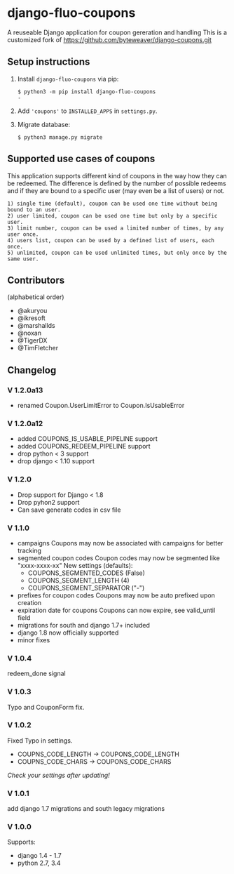 # django-fluo-coupons

A reuseable Django application for coupon gereration and handling
This is a customized fork of https://github.com/byteweaver/django-coupons.git


## Setup instructions

1. Install `django-fluo-coupons` via pip:
   ```
   $ python3 -m pip install django-fluo-coupons
   -
   ```

2. Add `'coupons'` to `INSTALLED_APPS` in `settings.py`.

3. Migrate database:

   ```
   $ python3 manage.py migrate
   ```

## Supported use cases of coupons

This application supports different kind of coupons in the way how they can be redeemed.
The difference is defined by the number of possible redeems and if they are bound to a specific user (may even be a list of users) or not.

    1) single time (default), coupon can be used one time without being bound to an user.
    2) user limited, coupon can be used one time but only by a specific user.
    3) limit number, coupon can be used a limited number of times, by any user once.
    4) users list, coupon can be used by a defined list of users, each once.
    5) unlimited, coupon can be used unlimited times, but only once by the same user.

## Contributors
(alphabetical order)

* @akuryou
* @ikresoft
* @marshallds
* @noxan
* @TigerDX
* @TimFletcher

## Changelog

### V 1.2.0a13

 * renamed Coupon.UserLimitError to Coupon.IsUsableError

### V 1.2.0a12

 * added COUPONS_IS_USABLE_PIPELINE support
 * added COUPONS_REDEEM_PIPELINE support
 * drop python < 3 support
 * drop django < 1.10 support

### V 1.2.0

* Drop support for Django < 1.8
* Drop pyhon2 support
* Can save generate codes in csv file

### V 1.1.0
 * campaigns
   Coupons may now be associated with campaigns for better tracking
 * segmented coupon codes
   Coupon codes may now be segmented like "xxxx-xxxx-xx"
   New settings (defaults):
    * COUPONS_SEGMENTED_CODES (False)
    * COUPONS_SEGMENT_LENGTH (4)
    * COUPONS_SEGMENT_SEPARATOR ("-")
 * prefixes for coupon codes
   Coupons may now be auto prefixed upon creation
 * expiration date for coupons
   Coupons can now expire, see valid_until field
 * migrations for south and django 1.7+ included
 * django 1.8 now officially supported
 * minor fixes

### V 1.0.4
redeem_done signal

### V 1.0.3
Typo and CouponForm fix.

### V 1.0.2
Fixed Typo in settings.
* COUPNS_CODE_LENGTH -> COUPONS_CODE_LENGTH
* COUPNS_CODE_CHARS -> COUPONS_CODE_CHARS

*Check your settings after updating!*

### V 1.0.1
add django 1.7 migrations and south legacy migrations

### V 1.0.0
Supports:
* django 1.4 - 1.7
* python 2.7, 3.4
